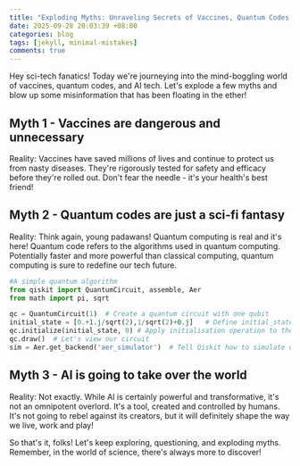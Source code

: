 ```yaml
---
title: "Exploding Myths: Unraveling Secrets of Vaccines, Quantum Codes & AI Tech"
date: 2025-09-28 20:03:39 +08:00
categories: blog
tags: [jekyll, minimal-mistakes]
comments: true
---
```


Hey sci-tech fanatics! Today we're journeying into the mind-boggling world of vaccines, quantum codes, and AI tech. Let's explode a few myths and blow up some misinformation that has been floating in the ether!

## Myth 1 - Vaccines are dangerous and unnecessary
Reality: Vaccines have saved millions of lives and continue to protect us from nasty diseases. They're rigorously tested for safety and efficacy before they're rolled out. Don't fear the needle - it's your health's best friend!

## Myth 2 - Quantum codes are just a sci-fi fantasy
Reality: Think again, young padawans! Quantum computing is real and it's here! Quantum code refers to the algorithms used in quantum computing. Potentially faster and more powerful than classical computing, quantum computing is sure to redefine our tech future.

```python
#A simple quantum algorithm
from qiskit import QuantumCircuit, assemble, Aer
from math import pi, sqrt

qc = QuantumCircuit(1)  # Create a quantum circuit with one qubit
initial_state = [0.+1.j/sqrt(2),1/sqrt(2)+0.j]   # Define initial_state as |1>
qc.initialize(initial_state, 0) # Apply initialisation operation to the 0th qubit
qc.draw()  # Let's view our circuit
sim = Aer.get_backend('aer_simulator')  # Tell Qiskit how to simulate our circuit
```

## Myth 3 - AI is going to take over the world
Reality: Not exactly. While AI is certainly powerful and transformative, it's not an omnipotent overlord. It's a tool, created and controlled by humans. It's not going to rebel against its creators, but it will definitely shape the way we live, work and play!

So that's it, folks! Let's keep exploring, questioning, and exploding myths. Remember, in the world of science, there's always more to discover!
